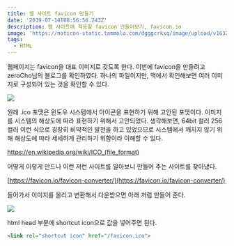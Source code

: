 ```yaml
---
title: 웹 사이트 favicon 만들기
date: '2019-07-14T08:56:56.243Z'
description: 웹 사이트에 적용할 favicon 만들어보기, favicon.io
image: 'https://noticon-static.tammolo.com/dgggcrkxq/image/upload/v1632299731/tlog/cover/html_m3iecp.jpg'
tags:
  - HTML
---
```


웹페이지는 favicon을 대표 이미지로 갖도록 한다. 이번에 favicon을 만들려고 zeroCho님의 블로그를 확인하였다. 하나의 파일이지만, 맥에서 확인해보면 여러 이미지로 구성되어 있는 것을 확인할 수 있다.

![](https://noticon-static.tammolo.com/dgggcrkxq/image/upload/v1631952591/tlog/_2019-07-07__4-3b72ebcd-68b7-4eb2-a127-9cd5c5d6495c.40.20_nksewy.png)

원래 .ico 포맷은 윈도우 시스템에서 아이콘을 표현하기 위해 고안된 포맷이다. 이미지를 시스템의 해상도에 따라 표현하기 위해서 고안되었다. 생각해보면, 64bit 컬러 256 컬러 이런 식으로 굉장히 비약적인 발전을 하고 있었으므로 시스템에서 깨지지 않기 위해 해상도에 따라 세세하게 관리하기 위함이라 이해할 수 있다.

https://en.wikipedia.org/wiki/ICO_(file_format)


어떻게 이렇게 만드나 이런 저런 사이트를 알아보니 만들어 주는 사이트를 찾아냈다.

[https://favicon.io/favicon-converter/](https://favicon.io/favicon-converter/)

들어가서 이미지를 올리고 변환해서 다운받으면 아래 처럼 만들어 준다.

![](https://noticon-static.tammolo.com/dgggcrkxq/image/upload/v1631952592/tlog/_2019-07-07__4-c94d6fe2-bd11-4bfe-9a7b-bf967d60a2e9.49.06_khb6hg.png)

html head 부분에 shortcut icon으로 값을 넣어주면 된다.
```html
<link rel="shortcut icon" href="/favicon.ico">
```
